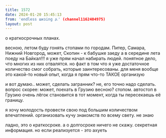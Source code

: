 ```yaml
---
title: 1572
date: 2024-01-20 15:45:13
from: 'endless шизing ⍼' (channel1162404975)
layout: post
---
```


о краткосрочных планах. 

весною, летом буду гонять стопами по городам. Питер, Самара, Нижний Новгород, может, Скопин - к бабушке заеду
а в середине лета поеду на Байкал!!! я уже прям начал набирать людей. понятное дело, что многих из них отвалятся. но факт в том что я уже достаточное количество смог собрать, которые заинтересованы. для меня вообще это какой-то новый опыт, когда я прям что-то ТАКОЕ организую

и вот думаю.. может, сделать загранник? не, его точно надо сделать. вопрос скорее: может, поехать в Грузию весною? стопом. автостоп в Грузию очень лёгок становится в тот момент, когда ты пересекаешь её границу.

я хочу молодость провести свою под большим количеством впечатлений. организовать кучу знакомств по всему свету. не знаю



ладно, это о краткосроке. а о долгосроке ничего не скажу. секретная информация. но если реализуется - это ахуеть
